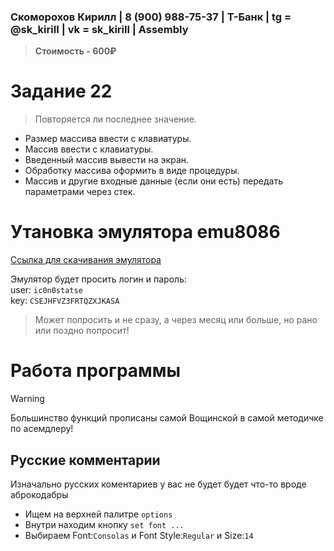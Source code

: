 ### Скоморохов Кирилл | 8 (900) 988-75-37 | Т-Банк | tg = @sk_kiriII | vk = sk_kirill | Assembly

> **Стоимость - 600₽**

# Задание 22

> Повторяется ли последнее значение.

- Размер массива ввести с клавиатуры.
- Массив ввести с клавиатуры.
- Введенный массив вывести на экран.
- Обработку массива оформить в виде процедуры.
- Массив и другие входные данные (если они есть) передать параметрами через стек.

# Утановка эмулятора **emu8086**

[Ссылка для скачивания эмулятора](http://old-dos.ru/index.php?page=files&mode=files&do=show&id=6571)

Эмулятор будет просить логин и пароль:  
user: `ic0n0statse`  
key: `CSEJHFVZ3FRTQZXJKASA`  

> Может попросить и не сразу, а через месяц или больше, но рано или поздно попросит!

# Работа программы
  
> [!WARNING]  
> Большинство функций прописаны самой Вощинской в самой методичке по асемдлеру!  
  
## Русские комментарии  
  
Изначально русских коментариев у вас не будет будет что-то вроде аброкодабры  
  
- Ищем на верхней палитре `options`
- Внутри находим кнопку `set font ...`
- Выбираем Font:`Consolas` и Font Style:`Regular` и Size:`14`
